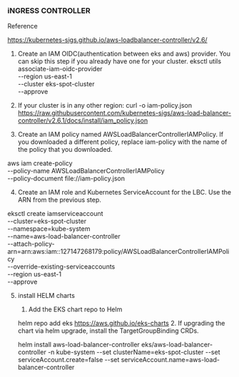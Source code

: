 ### iNGRESS CONTROLLER

Reference

https://kubernetes-sigs.github.io/aws-loadbalancer-controller/v2.6/

1. Create an IAM OIDC(authentication between eks and aws) provider. You can skip this step if you already have one for your cluster.
eksctl utils associate-iam-oidc-provider \
    --region us-east-1 \
    --cluster eks-spot-cluster \
    --approve
2. If your cluster is in any other region:
curl -o iam-policy.json https://raw.githubusercontent.com/kubernetes-sigs/aws-load-balancer-controller/v2.6.1/docs/install/iam_policy.json

3. Create an IAM policy named AWSLoadBalancerControllerIAMPolicy. If you downloaded a different policy, replace iam-policy with the name of the policy that you downloaded.

aws iam create-policy \
    --policy-name AWSLoadBalancerControllerIAMPolicy \
    --policy-document file://iam-policy.json

4. Create an IAM role and Kubernetes ServiceAccount for the LBC. Use the ARN from the previous step.

eksctl create iamserviceaccount \
--cluster=eks-spot-cluster \
--namespace=kube-system \
--name=aws-load-balancer-controller \
--attach-policy-arn=arn:aws:iam::127147268179:policy/AWSLoadBalancerControllerIAMPolicy \
--override-existing-serviceaccounts \
--region us-east-1 \
--approve

5. install HELM charts

    1. Add the EKS chart repo to Helm

    helm repo add eks https://aws.github.io/eks-charts
    2. If upgrading the chart via helm upgrade, install the TargetGroupBinding CRDs.

    helm install aws-load-balancer-controller eks/aws-load-balancer-controller -n kube-system --set clusterName=eks-spot-cluster --set serviceAccount.create=false --set serviceAccount.name=aws-load-balancer-controller
